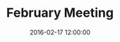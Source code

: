 ---
layout: post
title:  "February Meeting"
date:   2016-02-17 12:00:00
category: executive
background: In this meeting the executive steering recapped the January public meeting, examined the work plans of the various subcommittees, reviewed and edited the comp plan name and vision statement, discussed the March scenario planning event, and looked to the future.
agenda: steering-committee-meeting-agenda-2016-02-16.pdf
documents:
  - title: Meeting Packet
    doc-url: steering-committee-meeting-agenda-2016-02-16.pdf
    doc-type: PDF
minutes: minutes-from-2-16-16-meeting.pdf
---